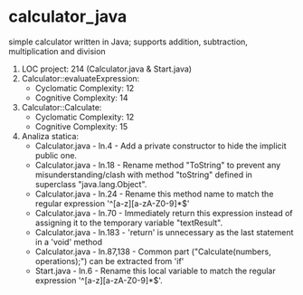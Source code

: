 # calculator_java
simple calculator written in Java; supports addition, subtraction, multiplication and division

1. LOC project: 214 (Calculator.java & Start.java)
2. Calculator::evaluateExpression:
    - Cyclomatic Complexity: 12
    - Cognitive Complexity: 14
3. Calculator::Calculate:
    - Cyclomatic Complexity: 12
    - Cognitive Complexity: 15
4. Analiza statica:
    - Calculator.java - ln.4   - Add a private constructor to hide the implicit public one.
    - Calculator.java - ln.18  - Rename method "ToString" to prevent any misunderstanding/clash with method "toString" defined in superclass "java.lang.Object".
    - Calculator.java - ln.24  - Rename this method name to match the regular expression '^[a-z][a-zA-Z0-9]*$'
    - Calculator.java - ln.70  - Immediately return this expression instead of assigning it to the temporary variable "textResult".
    - Calculator.java - ln.183 - 'return' is unnecessary as the last statement in a 'void' method
    - Calculator.java - ln.87,138  - Common part ("Calculate(numbers, operations);") can be extracted from 'if'
    - Start.java      - ln.6   - Rename this local variable to match the regular expression '^[a-z][a-zA-Z0-9]*$'.
